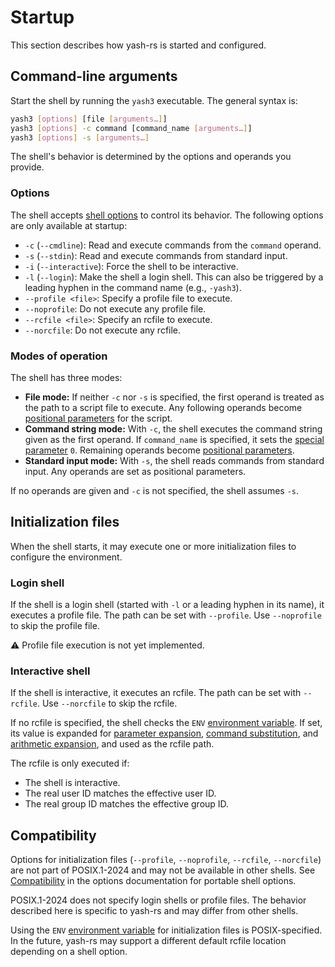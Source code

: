 # Startup

This section describes how yash-rs is started and configured.

## Command-line arguments

Start the shell by running the `yash3` executable. The general syntax is:

```sh
yash3 [options] [file [arguments…]]
yash3 [options] -c command [command_name [arguments…]]
yash3 [options] -s [arguments…]
```

The shell's behavior is determined by the options and operands you provide.

### Options

The shell accepts [shell options] to control its behavior. The following options are only available at startup:

- `-c` (`--cmdline`): Read and execute commands from the `command` operand.
- `-s` (`--stdin`): Read and execute commands from standard input.
- `-i` (`--interactive`): Force the shell to be interactive.
- `-l` (`--login`): Make the shell a login shell. This can also be triggered by a leading hyphen in the command name (e.g., `-yash3`).
- `--profile <file>`: Specify a profile file to execute.
- `--noprofile`: Do not execute any profile file.
- `--rcfile <file>`: Specify an rcfile to execute.
- `--norcfile`: Do not execute any rcfile.

### Modes of operation

The shell has three modes:

- **File mode:** If neither `-c` nor `-s` is specified, the first operand is treated as the path to a script file to execute. Any following operands become [positional parameters] for the script.
- **Command string mode:** With `-c`, the shell executes the command string given as the first operand. If `command_name` is specified, it sets the [special parameter] `0`. Remaining operands become [positional parameters].
- **Standard input mode:** With `-s`, the shell reads commands from standard input. Any operands are set as positional parameters.

If no operands are given and `-c` is not specified, the shell assumes `-s`.

## Initialization files

When the shell starts, it may execute one or more initialization files to configure the environment.

### Login shell

If the shell is a login shell (started with `-l` or a leading hyphen in its name), it executes a profile file. The path can be set with `--profile`. Use `--noprofile` to skip the profile file.

⚠️ Profile file execution is not yet implemented.

### Interactive shell

If the shell is interactive, it executes an rcfile. The path can be set with `--rcfile`. Use `--norcfile` to skip the rcfile.

If no rcfile is specified, the shell checks the `ENV` [environment variable]. If set, its value is expanded for [parameter expansion], [command substitution], and [arithmetic expansion], and used as the rcfile path.

The rcfile is only executed if:

- The shell is interactive.
- The real user ID matches the effective user ID.
- The real group ID matches the effective group ID.

## Compatibility

Options for initialization files (`--profile`, `--noprofile`, `--rcfile`, `--norcfile`) are not part of POSIX.1-2024 and may not be available in other shells. See [Compatibility](environment/options.md#compatibility) in the options documentation for portable shell options.

POSIX.1-2024 does not specify login shells or profile files. The behavior described here is specific to yash-rs and may differ from other shells.

Using the `ENV` [environment variable] for initialization files is POSIX-specified. In the future, yash-rs may support a different default rcfile location depending on a shell option.

[arithmetic expansion]: language/words/arithmetic.md
[command substitution]: language/words/command_substitution.md
[environment variable]: language/parameters/variables.md#environment-variables
[parameter expansion]: language/words/parameters.md
[positional parameters]: language/parameters/positional.md
[shell options]: environment/options.md
[special parameter]: language/parameters/special.md
